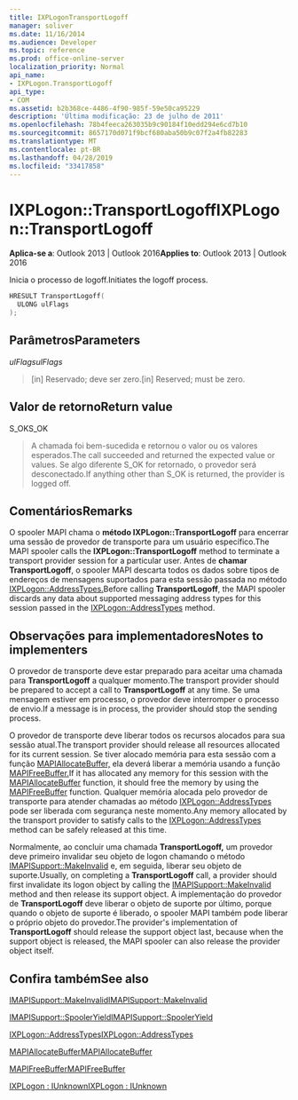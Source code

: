 ```yaml
---
title: IXPLogonTransportLogoff
manager: soliver
ms.date: 11/16/2014
ms.audience: Developer
ms.topic: reference
ms.prod: office-online-server
localization_priority: Normal
api_name:
- IXPLogon.TransportLogoff
api_type:
- COM
ms.assetid: b2b368ce-4486-4f90-985f-59e50ca95229
description: 'Última modificação: 23 de julho de 2011'
ms.openlocfilehash: 78b4feeca263035b9c90184f10edd294e6cd7b10
ms.sourcegitcommit: 8657170d071f9bcf680aba50b9c07f2a4fb82283
ms.translationtype: MT
ms.contentlocale: pt-BR
ms.lasthandoff: 04/28/2019
ms.locfileid: "33417858"
---
```

# <a name="ixplogontransportlogoff"></a><span data-ttu-id="7f271-103">IXPLogon::TransportLogoff</span><span class="sxs-lookup"><span data-stu-id="7f271-103">IXPLogon::TransportLogoff</span></span>

  
  
<span data-ttu-id="7f271-104">**Aplica-se a**: Outlook 2013 | Outlook 2016</span><span class="sxs-lookup"><span data-stu-id="7f271-104">**Applies to**: Outlook 2013 | Outlook 2016</span></span> 
  
<span data-ttu-id="7f271-105">Inicia o processo de logoff.</span><span class="sxs-lookup"><span data-stu-id="7f271-105">Initiates the logoff process.</span></span> 
  
```cpp
HRESULT TransportLogoff(
  ULONG ulFlags
);
```

## <a name="parameters"></a><span data-ttu-id="7f271-106">Parâmetros</span><span class="sxs-lookup"><span data-stu-id="7f271-106">Parameters</span></span>

 <span data-ttu-id="7f271-107">_ulFlags_</span><span class="sxs-lookup"><span data-stu-id="7f271-107">_ulFlags_</span></span>
  
> <span data-ttu-id="7f271-108">[in] Reservado; deve ser zero.</span><span class="sxs-lookup"><span data-stu-id="7f271-108">[in] Reserved; must be zero.</span></span>
    
## <a name="return-value"></a><span data-ttu-id="7f271-109">Valor de retorno</span><span class="sxs-lookup"><span data-stu-id="7f271-109">Return value</span></span>

<span data-ttu-id="7f271-110">S_OK</span><span class="sxs-lookup"><span data-stu-id="7f271-110">S_OK</span></span> 
  
> <span data-ttu-id="7f271-111">A chamada foi bem-sucedida e retornou o valor ou os valores esperados.</span><span class="sxs-lookup"><span data-stu-id="7f271-111">The call succeeded and returned the expected value or values.</span></span> <span data-ttu-id="7f271-112">Se algo diferente S_OK for retornado, o provedor será desconectado.</span><span class="sxs-lookup"><span data-stu-id="7f271-112">If anything other than S_OK is returned, the provider is logged off.</span></span>
    
## <a name="remarks"></a><span data-ttu-id="7f271-113">Comentários</span><span class="sxs-lookup"><span data-stu-id="7f271-113">Remarks</span></span>

<span data-ttu-id="7f271-114">O spooler MAPI chama o **método IXPLogon::TransportLogoff** para encerrar uma sessão de provedor de transporte para um usuário específico.</span><span class="sxs-lookup"><span data-stu-id="7f271-114">The MAPI spooler calls the **IXPLogon::TransportLogoff** method to terminate a transport provider session for a particular user.</span></span> <span data-ttu-id="7f271-115">Antes de **chamar TransportLogoff**, o spooler MAPI descarta todos os dados sobre tipos de endereços de mensagens suportados para esta sessão passada no método [IXPLogon::AddressTypes.](ixplogon-addresstypes.md)</span><span class="sxs-lookup"><span data-stu-id="7f271-115">Before calling **TransportLogoff**, the MAPI spooler discards any data about supported messaging address types for this session passed in the [IXPLogon::AddressTypes](ixplogon-addresstypes.md) method.</span></span> 
  
## <a name="notes-to-implementers"></a><span data-ttu-id="7f271-116">Observações para implementadores</span><span class="sxs-lookup"><span data-stu-id="7f271-116">Notes to implementers</span></span>

<span data-ttu-id="7f271-117">O provedor de transporte deve estar preparado para aceitar uma chamada para **TransportLogoff** a qualquer momento.</span><span class="sxs-lookup"><span data-stu-id="7f271-117">The transport provider should be prepared to accept a call to **TransportLogoff** at any time.</span></span> <span data-ttu-id="7f271-118">Se uma mensagem estiver em processo, o provedor deve interromper o processo de envio.</span><span class="sxs-lookup"><span data-stu-id="7f271-118">If a message is in process, the provider should stop the sending process.</span></span> 
  
<span data-ttu-id="7f271-119">O provedor de transporte deve liberar todos os recursos alocados para sua sessão atual.</span><span class="sxs-lookup"><span data-stu-id="7f271-119">The transport provider should release all resources allocated for its current session.</span></span> <span data-ttu-id="7f271-120">Se tiver alocado memória para esta sessão com a função [MAPIAllocateBuffer,](mapiallocatebuffer.md) ela deverá liberar a memória usando a função [MAPIFreeBuffer.](mapifreebuffer.md)</span><span class="sxs-lookup"><span data-stu-id="7f271-120">If it has allocated any memory for this session with the [MAPIAllocateBuffer](mapiallocatebuffer.md) function, it should free the memory by using the [MAPIFreeBuffer](mapifreebuffer.md) function.</span></span> <span data-ttu-id="7f271-121">Qualquer memória alocada pelo provedor de transporte para atender chamadas ao método [IXPLogon::AddressTypes](ixplogon-addresstypes.md) pode ser liberada com segurança neste momento.</span><span class="sxs-lookup"><span data-stu-id="7f271-121">Any memory allocated by the transport provider to satisfy calls to the [IXPLogon::AddressTypes](ixplogon-addresstypes.md) method can be safely released at this time.</span></span> 
  
<span data-ttu-id="7f271-122">Normalmente, ao concluir uma chamada **TransportLogoff,** um provedor deve primeiro invalidar seu objeto de logon chamando o método [IMAPISupport::MakeInvalid](imapisupport-makeinvalid.md) e, em seguida, liberar seu objeto de suporte.</span><span class="sxs-lookup"><span data-stu-id="7f271-122">Usually, on completing a **TransportLogoff** call, a provider should first invalidate its logon object by calling the [IMAPISupport::MakeInvalid](imapisupport-makeinvalid.md) method and then release its support object.</span></span> <span data-ttu-id="7f271-123">A implementação do provedor de **TransportLogoff** deve liberar o objeto de suporte por último, porque quando o objeto de suporte é liberado, o spooler MAPI também pode liberar o próprio objeto do provedor.</span><span class="sxs-lookup"><span data-stu-id="7f271-123">The provider's implementation of **TransportLogoff** should release the support object last, because when the support object is released, the MAPI spooler can also release the provider object itself.</span></span> 
  
## <a name="see-also"></a><span data-ttu-id="7f271-124">Confira também</span><span class="sxs-lookup"><span data-stu-id="7f271-124">See also</span></span>



[<span data-ttu-id="7f271-125">IMAPISupport::MakeInvalid</span><span class="sxs-lookup"><span data-stu-id="7f271-125">IMAPISupport::MakeInvalid</span></span>](imapisupport-makeinvalid.md)
  
[<span data-ttu-id="7f271-126">IMAPISupport::SpoolerYield</span><span class="sxs-lookup"><span data-stu-id="7f271-126">IMAPISupport::SpoolerYield</span></span>](imapisupport-spooleryield.md)
  
[<span data-ttu-id="7f271-127">IXPLogon::AddressTypes</span><span class="sxs-lookup"><span data-stu-id="7f271-127">IXPLogon::AddressTypes</span></span>](ixplogon-addresstypes.md)
  
[<span data-ttu-id="7f271-128">MAPIAllocateBuffer</span><span class="sxs-lookup"><span data-stu-id="7f271-128">MAPIAllocateBuffer</span></span>](mapiallocatebuffer.md)
  
[<span data-ttu-id="7f271-129">MAPIFreeBuffer</span><span class="sxs-lookup"><span data-stu-id="7f271-129">MAPIFreeBuffer</span></span>](mapifreebuffer.md)
  
[<span data-ttu-id="7f271-130">IXPLogon : IUnknown</span><span class="sxs-lookup"><span data-stu-id="7f271-130">IXPLogon : IUnknown</span></span>](ixplogoniunknown.md)

